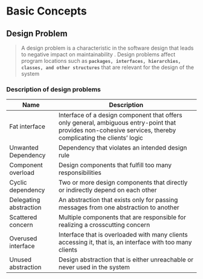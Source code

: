 # Basic Concepts
## Design Problem
>A design problem is a characteristic in the software
design that leads to negative impact on maintainability .
Design problems affect program locations such as **`packages, interfaces, hierarchies, classes, and other structures`** that are relevant for the design of the system

### Description of design problems
|  Name | Description |
|--|--|
| Fat interface | Interface of a design component that offers only general, ambiguous entry-point that provides non-cohesive services, thereby complicating the clients’ logic |
|Unwanted Dependency|Dependency that violates an intended design rule|
|Component overload|Design components that fulfill too many  responsibilities
|Cyclic dependency|Two or more design components that directly or indirectly depend on each other
|Delegating abstraction|An abstraction that exists only for passing messages from one abstraction to another
|Scattered concern|Multiple components that are responsible for realizing a crosscutting concern
|Overused interface|Interface that is overloaded with many clients accessing it, that is, an interface with too many clients
|Unused abstraction |Design abstraction that is either unreachable or never used in the system

<!--stackedit_data:
eyJoaXN0b3J5IjpbLTQ5NzYyMTMwMV19
-->